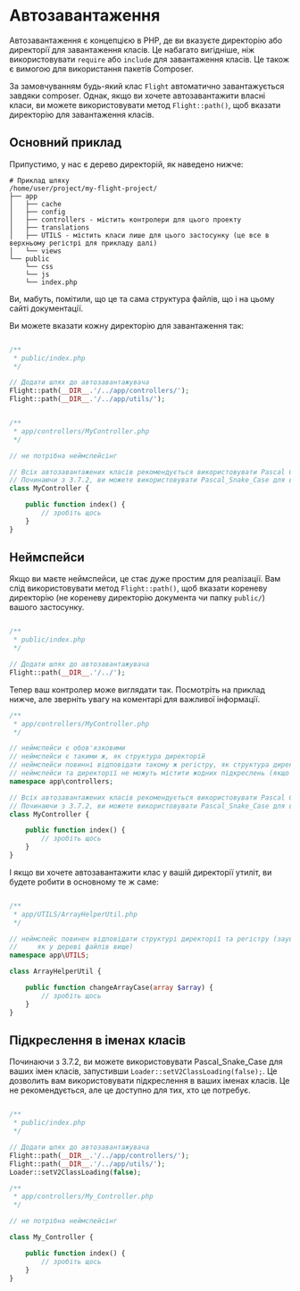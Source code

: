 # Автозавантаження

Автозавантаження є концепцією в PHP, де ви вказуєте директорію або директорії для завантаження класів. Це набагато вигідніше, ніж використовувати `require` або `include` для завантаження класів. Це також є вимогою для використання пакетів Composer.

За замовчуванням будь-який клас `Flight` автоматично завантажується завдяки composer. Однак, якщо ви хочете автозавантажити власні класи, ви можете використовувати метод `Flight::path()`, щоб вказати директорію для завантаження класів.

## Основний приклад

Припустимо, у нас є дерево директорій, як наведено нижче:

```text
# Приклад шляху
/home/user/project/my-flight-project/
├── app
│   ├── cache
│   ├── config
│   ├── controllers - містить контролери для цього проекту
│   ├── translations
│   ├── UTILS - містить класи лише для цього застосунку (це все в верхньому регістрі для прикладу далі)
│   └── views
└── public
    └── css
	└── js
	└── index.php
```

Ви, мабуть, помітили, що це та сама структура файлів, що і на цьому сайті документації.

Ви можете вказати кожну директорію для завантаження так:

```php

/**
 * public/index.php
 */

// Додати шлях до автозавантажувача
Flight::path(__DIR__.'/../app/controllers/');
Flight::path(__DIR__.'/../app/utils/');


/**
 * app/controllers/MyController.php
 */

// не потрібна неймспейсінг

// Всіх автозавантажених класів рекомендується використовувати Pascal Case (кожне слово з великої літери, без пробілів)
// Починаючи з 3.7.2, ви можете використовувати Pascal_Snake_Case для ваших імен класів, запустивши Loader::setV2ClassLoading(false);
class MyController {

	public function index() {
		// зробіть щось
	}
}
```

## Неймспейси

Якщо ви маєте неймспейси, це стає дуже простим для реалізації. Вам слід використовувати метод `Flight::path()`, щоб вказати кореневу директорію (не кореневу директорію документа чи папку `public/`) вашого застосунку.

```php

/**
 * public/index.php
 */

// Додати шлях до автозавантажувача
Flight::path(__DIR__.'/../');
```

Тепер ваш контролер може виглядати так. Посмотріть на приклад нижче, але зверніть увагу на коментарі для важливої інформації.

```php
/**
 * app/controllers/MyController.php
 */

// неймспейси є обов'язковими
// неймспейси є такими ж, як структура директорій
// неймспейси повинні відповідати такому ж регістру, як структура директорій
// неймспейси та директорії не можуть містити жодних підкреслень (якщо не встановлено Loader::setV2ClassLoading(false))
namespace app\controllers;

// Всіх автозавантажених класів рекомендується використовувати Pascal Case (кожне слово з великої літери, без пробілів)
// Починаючи з 3.7.2, ви можете використовувати Pascal_Snake_Case для ваших імен класів, запустивши Loader::setV2ClassLoading(false);
class MyController {

	public function index() {
		// зробіть щось
	}
}
```

І якщо ви хочете автозавантажити клас у вашій директорії утиліт, ви будете робити в основному те ж саме:

```php

/**
 * app/UTILS/ArrayHelperUtil.php
 */

// неймспейс повинен відповідати структурі директорії та регістру (зауважте, що директорія UTILS у верхньому регістрі
//     як у дереві файлів вище)
namespace app\UTILS;

class ArrayHelperUtil {

	public function changeArrayCase(array $array) {
		// зробіть щось
	}
}
```

## Підкреслення в іменах класів

Починаючи з 3.7.2, ви можете використовувати Pascal_Snake_Case для ваших імен класів, запустивши `Loader::setV2ClassLoading(false);`. 
Це дозволить вам використовувати підкреслення в ваших іменах класів. 
Це не рекомендується, але це доступно для тих, хто це потребує.

```php

/**
 * public/index.php
 */

// Додати шлях до автозавантажувача
Flight::path(__DIR__.'/../app/controllers/');
Flight::path(__DIR__.'/../app/utils/');
Loader::setV2ClassLoading(false);

/**
 * app/controllers/My_Controller.php
 */

// не потрібна неймспейсінг

class My_Controller {

	public function index() {
		// зробіть щось
	}
}
```